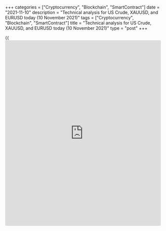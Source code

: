 +++
categories = ["Cryptocurrency", "Blockchain", "SmartContract"]
date = "2021-11-10"
description = "Technical analysis for US Crude, XAUUSD, and EURUSD today (10 November 2021)"
tags = ["Cryptocurrency", "Blockchain", "SmartContract"]
title = "Technical analysis for US Crude, XAUUSD, and EURUSD today (10 November 2021)"
type = "post"
+++

{{<iframe id="large-banner" src="https://www.bounty.group/#slide=21.0" width="100%" height="600" scrolling="no" style="border: 0px solid rgb(216, 221, 230); border-radius: 3px;">}}

2021-11-10

2021-11-10

Short-term analysis for oil, gold, and EURUSD for 10.11.2021Alex
Rodionov

I welcome my fellow traders! I have made a price forecast for US Crude,
XAUUSD, and EURUSD using a combination of margin zones methodology and
technical analysis. Based on the market analysis, I suggest entry
signals for intraday traders.

Gold is trading in the correction to a short-term uptrend.

The article covers the following subjects:

## Oil price forecast for today: USCrude analysis

A short-term oil uptrend continued yesterday. As a result, the Target
Zone 83.20 - 82.69 was reached. Today the traders will try to break out
this zone. If successful, the next target for purchases will be the Gold
Zone 85.50 - 85.24. Otherwise, if the Target Zone is held, the
correction will begin first in the Additional Zone 82.30 - 82.17, then
in the Intermediary Zone 81.03 - 80.77.

It is profitable to look for new purchases according to the pattern in
the AZ and IZ, with the first target at today's high. If within the
correction the Additional Zone is broken out and the price consolidates
below, then it will be possible to consider oil sales with a target in
the Intermediary Zone. The IZ serves as the border of the short-term
trend.

### [USCrude][1] trading ideas for today:

  1. Buy according to the pattern in Additional Zone 82.30 - 82.17. TakeProfit: 83.55. StopLoss: according to the pattern rules.

  2. Buy according to the pattern in Intermediary Zone 81.03 - 80.77. TakeProfit: 83.55. StopLoss: according to the pattern rules.

* * *

## Gold price forecast for today: XAUUSD analysis

Today, gold is trading in the correction to a short-term uptrend. The
test of the Additional Zone 1823 - 1822 serves as the target of the
correction. After the AZ test, look for new gold purchases according to
the pattern with the first target at yesterday's high and the second
target in the Target Zone 2 1837 - 1833.

If the Additional Zone is broken out downside and the price consolidates
below, then it will be possible to sell gold with a target in the
Intermediary Zone 1814 - 1812. After testing the IZ, look for purchases
according to the pattern with the same targets again.

The breakout of level 1812 downside is required for trend reversal.

### [XAUUSD][2] trading ideas for today:

  1. Buy according to the pattern in Additional Zone 1823 - 1822. TakeProfit: Target Zone 2 1837 - 1833. StopLoss: according to the pattern rules.

  2. Buy according to the pattern in Intermediary Zone 1814 - 1812. TakeProfit: Target Zone 2 1837 - 1833. StopLoss: according to the pattern rules.

* * *

## Euro/Dollar forecast for today: EURUSD analysis

Yesterday, as part of the correction to the short-term downtrend, the
euro reached the Intermediary Zone 1.1610 - 1.1601. The IZ was held and
the price closed lower at the US trading session. Today, keep looking
for a sell pattern with a target at the level of 1.1514.

If there will be no sell pattern, but instead the price breaks out the
IZ and consolidates higher, the short-term trend will reverse up. In
this case, look for euro purchases with the target in the upper Target
Zone 1.1707 - 1.1689.

### [EURUSD][3] trading ideas for today:

Sell according to the pattern in Intermediary Zone 1.1610 - 1.1601.
TakeProfit: 1.1514. StopLoss: according to the pattern rules.

* * *

P.S. Did you like my article? Share it in social networks: it will be
the best “thank you" :)

Ask me questions and comment below. I’ll be glad to answer your
questions and give necessary explanations.

 **Useful links:**

  * I recommend trying to trade with a reliable broker [here][4]. The system allows you to trade by yourself or copy successful traders from all across the globe.
  * Use my promo-code BLOG for getting deposit bonus 50% on LiteForex platform. Just enter this code in the appropriate field while [depositing][5] your trading account.
  * Telegram chat for traders: <t.me/liteforexengchat>. We are sharing the signals and trading experience
  * Telegram channel with high-quality analytics, Forex reviews, training articles, and other useful things for traders <t.me/liteforex>

## Price chart of XAUUSD in real time mode

The content of this article reflects the author’s opinion and does not
necessarily reflect the official position of LiteForex. The material
published on this page is provided for informational purposes only and
should not be considered as the provision of investment advice for the
purposes of Directive 2004/39/EC.

Rate this article:

{{value}}

( {{count}} {{title}} )

   1. my.liteforex.com/trading?type=oil
   2. my.liteforex.com/trading/chart?symbol=XAUUSD
   3. my.liteforex.com/trading/chart?symbol=EURUSD
   4. my.liteforex.com/?category=analysts-opinions&slug=short-term-analysis-for-oil-gold-and-eurusd-for-10112021&openPopup=%2Fregistration%2Fpopup&utm_source=blog&utm_medium=article&utm_campaign=bonus
   5. my.liteforex.com/deposit/?category=analysts-opinions&slug=short-term-analysis-for-oil-gold-and-eurusd-for-10112021&promo_code=BLOG&utm_source=blog&utm_medium=article&utm_campaign=bonus